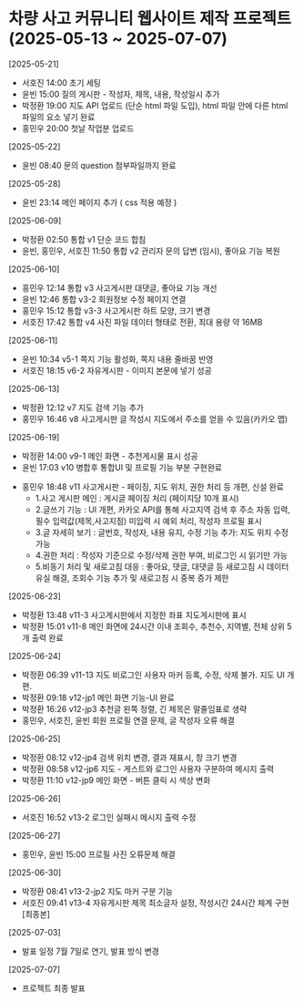 # 차량 사고 커뮤니티 웹사이트 제작 프로젝트 (2025-05-13 ~ 2025-07-07)

[2025-05-21]
* 서호진 14:00 초기 세팅
* 윤빈 15:00 질의 게시판 - 작성자, 제목, 내용, 작성일시 추가
* 박정환 19:00 지도 API 업로드 (단순 html 파일 도입), html 파일 안에 다른 html 파일의 요소 넣기 완료
* 홍민우 20:00 첫날 작업분 업로드

[2025-05-22]
* 윤빈 08:40 문의 question 첨부파일까지 완료

[2025-05-28]
* 윤빈 23:14 메인 페이지 추가 ( css 적용 예정 )

[2025-06-09]
* 박정환 02:50 통합 v1 단순 코드 합침
* 윤빈, 홍민우, 서호진 11:50 통합 v2 관리자 문의 답변 (임시), 좋아요 기능 복원

[2025-06-10]
* 홍민우 12:14 통합 v3 사고게시판 대댓글, 좋아요 기능 개선
* 윤빈 12:46 통합 v3-2 회원정보 수정 페이지 연결
* 홍민우 15:12 통합 v3-3 사고게시판 하트 모양, 크기 변경
* 서호진 17:42 통합 v4 사진 파일 데이터 형태로 전환, 최대 용량 약 16MB

[2025-06-11]
* 윤빈 10:34 v5-1 쪽지 기능 활성화, 쪽지 내용 줄바꿈 반영
* 서호진 18:15 v6-2 자유게시판 - 이미지 본문에 넣기 성공

[2025-06-13]
* 박정환 12:12 v7 지도 검색 기능 추가
* 홍민우 16:46 v8 사고게시판 글 작성시 지도에서 주소를 얻을 수 있음(카카오 맵)

[2025-06-19]
* 박정환 14:00 v9-1 메인 화면 - 추천게시물 표시 성공
* 윤빈 17:03 v10 병합후 통합UI 및 프로필 기능 부분 구현완료
- 홍민우 18:48 v11 사고게시판 - 페이징, 지도 위치, 권한 처리 등 개편, 신설 완료
  + 1.사고 게시판 메인 : 게시글 페이징 처리 (페이지당 10개 표시)
  + 2.글쓰기 기능 : UI 개편, 카카오 API를 통해 사고지역 검색 후 주소 자동 입력, 필수 입력값(제목,사고지점) 미입력 시 예외 처리, 작성자 프로필 표시
  + 3.글 자세히 보기 :  글번호, 작성자, 내용 유지, 수정 기능 추가: 지도 위치 수정 가능
  + 4.권한 처리 : 작성자 기준으로 수정/삭제 권한 부여, 비로그인 시 읽기만 가능
  + 5.비동기 처리 및 새로고침 대응 : 좋아요, 댓글, 대댓글 등 새로고침 시 데이터 유실 해결, 조회수 기능 추가 및 새로고침 시 중복 증가 제한

[2025-06-23]
* 박정환 13:48 v11-3 사고게시판에서 지정한 좌표 지도게시판에 표시
* 박정환 15:01 v11-8 메인 화면에 24시간 이내 조회수, 추천수, 지역별, 전체 상위 5개 출력 완료

[2025-06-24]
* 박정환 06:39 v11-13 지도 비로그인 사용자 마커 등록, 수정, 삭제 불가. 지도 UI 개편.
* 박정환 09:18 v12-jp1 메인 화면 기능-UI 완료
* 박정환 16:26 v12-jp3 추천글 왼쪽 정렬, 긴 제목은 말줄임표로 생략
* 홍민우, 서호진, 윤빈 회원 프로필 연결 문제, 글 작성자 오류 해결

[2025-06-25]
* 박정환 08:12 v12-jp4 검색 위치 변경, 결과 재표시, 창 크기 변경
* 박정환 08:58 v12-jp6 지도 - 게스트와 로그인 사용자 구분하여 메시지 출력
* 박정환 11:10 v12-jp9 메인 화면 - 버튼 클릭 시 색상 변화

[2025-06-26]
* 서호진 16:52 v13-2 로그인 실패시 메시지 출력 수정

[2025-06-27]
* 홍민우, 윤빈 15:00 프로필 사진 오류문제 해결

[2025-06-30]
* 박정환 08:41 v13-2-jp2 지도 마커 구분 기능
* 서호진 09:41 v13-4 자유게시판 제목 최소글자 설정, 작성시간 24시간 체계 구현 [최종본]

[2025-07-03]
* 발표 일정 7월 7일로 연기, 발표 방식 변경

[2025-07-07]
* 프로젝트 최종 발표
